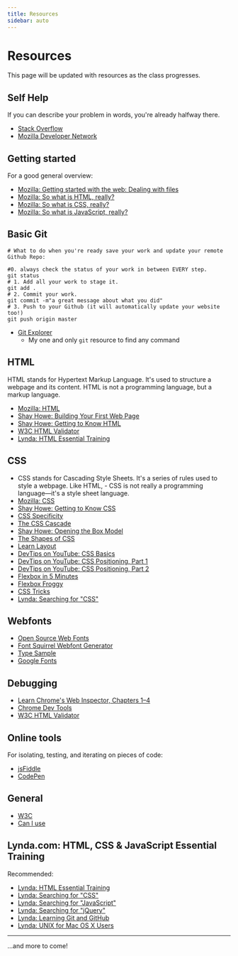 ```yaml
---
title: Resources
sidebar: auto
---
```


# Resources

This page will be updated with resources as the class progresses.

## Self Help

If you can describe your problem in words, you're already halfway there.

- [Stack Overflow](https://stackoverflow.com/)
- [Mozilla Developer Network](https://developer.mozilla.org/en-US/)

## Getting started

For a good general overview:

- [Mozilla: Getting started with the web: Dealing with files](https://developer.mozilla.org/en-US/docs/Learn/Getting_started_with_the_web/Dealing_with_files)
- [Mozilla: So what is HTML, really?](https://developer.mozilla.org/en-US/docs/Learn/Getting_started_with_the_web/HTML_basics)
- [Mozilla: So what is CSS, really?](https://developer.mozilla.org/en-US/docs/Learn/Getting_started_with_the_web/HTML_basics)
- [Mozilla: So what is JavaScript, really?](https://developer.mozilla.org/en-US/docs/Learn/Getting_started_with_the_web/JavaScript_basics)

## Basic Git

```git
# What to do when you're ready save your work and update your remote Github Repo:

#0. always check the status of your work in between EVERY step.
git status
# 1. Add all your work to stage it.
git add .
# 2. Commit your work.
git commit -m"a great message about what you did"
# 3. Push to your Github (it will automatically update your website too!)
git push origin master
```

- [Git Explorer](https://gitexplorer.com/)
  - My one and only `git` resource to find any command

## HTML

HTML stands for Hypertext Markup Language. It's used to structure a webpage and its content. HTML is not a programming language, but a markup language.

- [Mozilla: HTML](https://developer.mozilla.org/en-US/docs/Learn/HTML)
- [Shay Howe: Building Your First Web Page](http://learn.shayhowe.com/html-css/building-your-first-web-page/)
- [Shay Howe: Getting to Know HTML](https://learn.shayhowe.com/html-css/getting-to-know-html/)
- [W3C HTML Validator](https://validator.w3.org/)
- [Lynda: HTML Essential Training](https://www.lynda.com/Web-Development-tutorials/HTML-Essential-Training/170427-2.html)

## CSS

- CSS stands for Cascading Style Sheets. It's a series of rules used to style a webpage. Like HTML, - CSS is not really a programming language—it's a style sheet language.
- [Mozilla: CSS](https://developer.mozilla.org/en-US/docs/Learn/CSS)
- [Shay Howe: Getting to Know CSS](http://learn.shayhowe.com/html-css/getting-to-know-css/)
- [CSS Specificity](http://www.htmldog.com/guides/css/intermediate/specificity/)
- [The CSS Cascade](https://wattenberger.com/blog/css-cascade)
- [Shay Howe: Opening the Box Model](http://learn.shayhowe.com/html-css/opening-the-box-model/)
- [The Shapes of CSS](https://css-tricks.com/examples/ShapesOfCSS/)
- [Learn Layout](http://learnlayout.com/)
- [DevTips on YouTube: CSS Basics](https://www.youtube.com/playlist?list=PLqGj3iMvMa4IOmy04kDxh_hqODMqoeeCy)
- [DevTips on YouTube: CSS Positioning, Part 1](https://www.youtube.com/watch?v=kejG8G0dr5U)
- [DevTips on YouTube: CSS Positioning, Part 2](https://www.youtube.com/watch?v=Rf6zAP4YnZA)
- [Flexbox in 5 Minutes](https://cvan.io/flexboxin5/)
- [Flexbox Froggy](http://flexboxfroggy.com/)
- [CSS Tricks](https://css-tricks.com/)
- [Lynda: Searching for "CSS"](https://www.lynda.com/search?q=css)

## Webfonts

- [Open Source Web Fonts](https://www.are.na/laurel-schwulst/open-source-web-fonts)
- [Font Squirrel Webfont Generator](https://www.fontsquirrel.com/tools/webfont-generator)
- [Type Sample](http://www.typesample.com/)
- [Google Fonts](https://fonts.google.com/)

## Debugging

- [Learn Chrome's Web Inspector, Chapters 1–4](http://discover-devtools.codeschool.com/chapters/1/)
- [Chrome Dev Tools](https://developer.chrome.com/devtools)
- [W3C HTML Validator](https://validator.w3.org/)

## Online tools

For isolating, testing, and iterating on pieces of code:

- [jsFiddle](https://jsfiddle.net/)
- [CodePen](http://codepen.io/)

## General

- [W3C](https://www.w3.org/)
- [Can I use](https://caniuse.com/#index)

## Lynda.com: HTML, CSS & JavaScript Essential Training

Recommended:

- [Lynda: HTML Essential Training](https://www.lynda.com/Web-Development-tutorials/HTML-Essential-Training/170427-2.html)
- [Lynda: Searching for "CSS"](https://www.lynda.com/search?q=css)
- [Lynda: Searching for "JavaScript"](https://www.lynda.com/search?q=javascript)
- [Lynda: Searching for "jQuery"](https://www.lynda.com/search?q=jquery)
- [Lynda: Learning Git and GitHub](https://www.lynda.com/Git-tutorials/Up-Running-Git-GitHub/409275-2.html)
- [Lynda: UNIX for Mac OS X Users](https://www.lynda.com/Mac-OS-X-10-6-tutorials/Unix-for-Mac-OS-X-Users/78546-2.html)

---

...and more to come!
